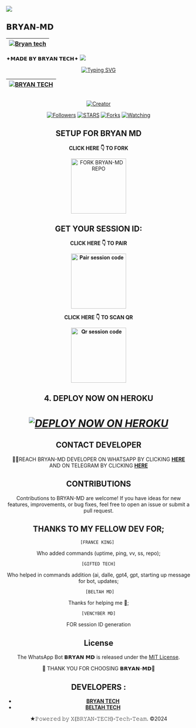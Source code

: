 <a><img src='https://i.imgur.com/LyHic3i.gif'/></a>
## 𝗕𝗥𝗬𝗔𝗡-𝗠𝗗
| [![Bryan tech](https://telegra.ph/file/9f0a735f0587490f6aa44.jpg)](https://github.com/Elsa2090)|
|----|
   ✦𝗠𝗔𝗗𝗘 𝗕𝗬 𝗕𝗥𝗬𝗔𝗡 𝗧𝗘𝗖𝗛✦
<a><img src='https://i.imgur.com/LyHic3i.gif'/></a>

<div align="center">
<a href="https://git.io/typing-svg"><img src="https://readme-typing-svg.demolab.com?font=Black+Ops+One&size=50&pause=1000&color=1BAFBAFF&center=true&width=910&height=100&lines=𝗕𝗥𝗬𝗔𝗡+𝗠𝗗;A+WHATSAPP+BOT;CREATED+BY+𝗕𝗥𝗬𝗔𝗡+𝗧𝗘𝗖𝗛" alt="Typing SVG" /></a>
  </p>
<div align="center">

| [![BRYAN TECH](https://telegra.ph/file/9f0a735f0587490f6aa44.jpg)](https://github.com/Bryanlover1)|
|--------|

<p align="center">
  <a href="#"><img src="http://readme-typing-svg.herokuapp.com?color=d1fa02&center=true&vCenter=true&multiline=false&lines=𝗕𝗥𝗬𝗔𝗡-𝗠𝗗" alt="">
</p>
<p align="center">
<a href="#"><img title="Creator" src="https://img.shields.io/badge/Creator-𝗕𝗥𝗬𝗔𝗡 𝗧𝗘𝗖𝗛-blue.svg?style=for-the-badge&logo=github"></a>
<p/>
<p align="center">
<a href="https://github.com/Bryanlover1?tab=followers"><img title="Followers" src="https://img.shields.io/github/followers/Bryanlover1?label=Followers&style=social"></a>
<a href="https://github.com/Bryanlover1/Bryan-md/stargazers/"><img title="STARS" src="https://img.shields.io/github/stars/Bryanlover1/Bryan-md?&style=social"></a>
<a href="https://github.com/Bryanlover1/Bryan-md/network/members"><img title="Forks" src="https://img.shields.io/github/forks/Bryanlover1/Bryan-md?style=social"></a>
<a href="https://github.com/Bryanlover1/Bryan-md/watchers"><img title="Watching" src="https://img.shields.io/github/watchers/Bryanlover1/Bryan-md?label=Watching&style=social"></a>
  
## SETUP FOR BRYAN MD

**CLICK HERE 👇 TO FORK**

<a href="https://github.com/Bryanlover1/Bryan-md/fork"><img src="https://img.shields.io/badge/BRYAN-MD-black" alt="FORK BRYAN-MD REPO" width="150"></a>

## GET YOUR SESSION ID: 

**CLICK HERE 👇 TO PAIR**

<a href="https://bmw-xmd-251b102dfbde.herokuapp.com/pair"><img src="https://img.shields.io/badge/Pair%20session%20code-white" alt="𝐏𝐚𝐢𝐫 𝐬𝐞𝐬𝐬𝐢𝐨𝐧 𝐜𝐨𝐝𝐞" width="150"></a>

**CLICK HERE 👇 TO SCAN QR**

<a href="https://bmw-xmd-251b102dfbde.herokuapp.com/qr"><img src="https://img.shields.io/badge/QR%20session%20code-gold" alt="𝐐𝐫 𝐬𝐞𝐬𝐬𝐢𝐨𝐧 𝐜𝐨𝐝𝐞" width="150"></a>

## 4. DEPLOY NOW ON HEROKU 
<h1 align="center">
 
 ***[![DEPLOY NOW ON HEROKU](https://www.herokucdn.com/deploy/button.svg)](https://dashboard.heroku.com/new?button-url=https://github.com/Bryanlover1/Bryan-md&template=https://github.com/Bryanlover1/Bryan-md.git)***

 ## CONTACT DEVELOPER

👨‍💻REACH BRYAN-MD DEVELOPER ON WHATSAPP BY CLICKING  [**HERE**](https://wa.me/233263176982)  AND ON TELEGRAM BY CLICKING  [**HERE**](https://t.me/Bryan_lover1) 

## CONTRIBUTIONS

Contributions to BRYAN-MD are welcome! If you have ideas for new features, improvements, or bug fixes, feel free to open an issue or submit a pull request. <br>

  ## THANKS TO MY FELLOW DEV FOR;

    [FRANCE KING] 
    
Who added commands (uptime, ping, vv, ss, repo); <br>

    [GIFTED TECH]
    
Who helped in commands addition 
(ai, dalle, gpt4, gpt, starting up message for bot, updates; <br>

     [BELTAH MD]
     
Thanks for helping me 🙇; <br>

     [VENCYBER MD] 
     
FOR session ID generation <br>
    
## License

The WhatsApp Bot 𝗕𝗥𝗬𝗔𝗡 𝗠𝗗 is released under the [MIT License](https://opensource.org/licenses/MIT).

🌟 THANK YOU FOR CHOOSING 𝗕𝗥𝗬𝗔𝗡-𝗠𝗗🌟

## DEVELOPERS :

- [**BRYAN TECH**](https://github.com/Bryanlover1)
- [**BELTAH TECH**](https://github.com/Beltahmd)
  

★𝙿𝚘𝚠𝚎𝚛𝚎𝚍 𝚋𝚢 𝚇(𝙱𝚁𝚈𝙰𝙽-𝚃𝙴𝙲𝙷)-𝚃𝚎𝚌𝚑-𝚃𝚎𝚊𝚖. ©2024
